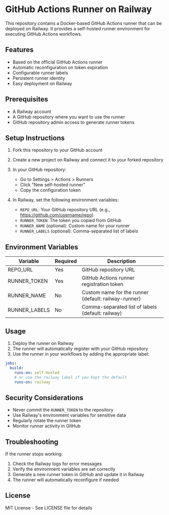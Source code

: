 # GitHub Actions Runner on Railway

This repository contains a Docker-based GitHub Actions runner that can be deployed on Railway. It provides a self-hosted runner environment for executing GitHub Actions workflows.

## Features

- Based on the official GitHub Actions runner
- Automatic reconfiguration on token expiration
- Configurable runner labels
- Persistent runner identity
- Easy deployment on Railway

## Prerequisites

- A Railway account
- A GitHub repository where you want to use the runner
- GitHub repository admin access to generate runner tokens

## Setup Instructions

1. Fork this repository to your GitHub account

2. Create a new project on Railway and connect it to your forked repository

3. In your GitHub repository:
   - Go to Settings > Actions > Runners
   - Click "New self-hosted runner"
   - Copy the configuration token

4. In Railway, set the following environment variables:
   - `REPO_URL`: Your GitHub repository URL (e.g., https://github.com/username/repo)
   - `RUNNER_TOKEN`: The token you copied from GitHub
   - `RUNNER_NAME` (optional): Custom name for your runner
   - `RUNNER_LABELS` (optional): Comma-separated list of labels

## Environment Variables

| Variable | Required | Description |
|----------|----------|-------------|
| REPO_URL | Yes | GitHub repository URL |
| RUNNER_TOKEN | Yes | GitHub Actions runner registration token |
| RUNNER_NAME | No | Custom name for the runner (default: railway-runner) |
| RUNNER_LABELS | No | Comma-separated list of labels (default: railway) |

## Usage

1. Deploy the runner on Railway
2. The runner will automatically register with your GitHub repository
3. Use the runner in your workflows by adding the appropriate label:

```yaml
jobs:
  build:
    runs-on: self-hosted
    # or use the railway label if you kept the default
    runs-on: railway
```

## Security Considerations

- Never commit the `RUNNER_TOKEN` to the repository
- Use Railway's environment variables for sensitive data
- Regularly rotate the runner token
- Monitor runner activity in GitHub

## Troubleshooting

If the runner stops working:
1. Check the Railway logs for error messages
2. Verify the environment variables are set correctly
3. Generate a new runner token in GitHub and update it in Railway
4. The runner will automatically reconfigure if needed

## License

MIT License - See LICENSE file for details 